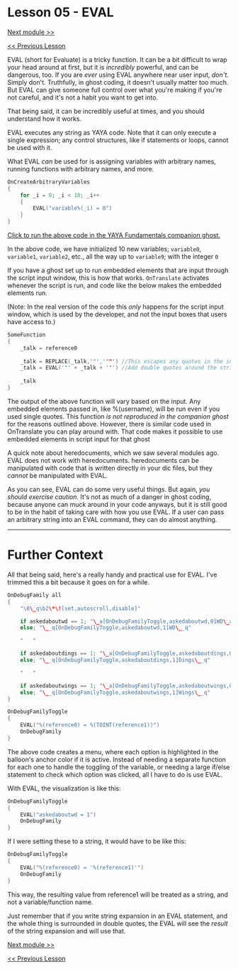 # Lesson 05 - EVAL

[Next module >>](https://github.com/Zichqec/YAYA_Fundamentals/blob/main/Module%206%20-%20File%20Management/00%20-%20Opening%20and%20Closing%20Files.md)

[<< Previous Lesson](https://github.com/Zichqec/YAYA_Fundamentals/blob/main/Module%205%20-%20Common%20Functions/04%20-%20Randomness.md)

EVAL (short for Evaluate) is a tricky function. It can be a bit difficult to wrap your head around at first, but it is *incredibly* powerful, and can be dangerous, too. If you are *ever* using EVAL anywhere near user input, *don't.* Simply don't. Truthfully, in ghost coding, it doesn't usually matter too much. But EVAL can give someone full control over what you're making if you're not careful, and it's not a habit you want to get into.

That being said, it can be incredibly useful at times, and you should understand how it works.

EVAL executes any string as YAYA code. Note that it can only execute a single expression; any control structures, like if statements or loops, cannot be used with it.

What EVAL *can* be used for is assigning variables with arbitrary names, running functions with arbitrary names, and more.

```c
OnCreateArbitraryVariables
{
	for _i = 0; _i < 10; _i++
	{
		EVAL("variable%(_i) = 0")
	}
}
```

[Click to run the above code in the YAYA Fundamentals companion ghost.](https://zichqec.github.io/s-the-skeleton/jump.html?url=x-ukagaka-link%3Atype%3Devent%26ghost%3DYAYA%20Fundamentals%26info%3DOnExample.M5.L5.CreateArbitraryVariables)

In the above code, we have initialized 10 new variables; `variable0`, `variable1`, `variable2`, etc., all the way up to `variable9`; with the integer `0`

If you have a ghost set up to run embedded elements that are input through the script input window, this is how that works. `OnTranslate` activates whenever the script is run, and code like the below makes the embedded elements run.

(Note: In the real version of the code this *only* happens for the script input window, which is used by the developer, and not the input boxes that users have access to.)

```c
SomeFunction
{
	_talk = reference0
	
	_talk = REPLACE(_talk,'"','""') //This escapes any quotes in the input string so that they don't break the EVAL command
	_talk = EVAL('"' + _talk + '"') //Add double quotes around the string so that any embedded elements will expand, and then run it with EVAL
	
	_talk
}
```

The output of the above function will vary based on the input. Any embedded elements passed in, like %(username), will be run even if you used single quotes. This function *is not reproduced in the companion ghost* for the reasons outlined above. However, there is similar code used in OnTranslate you can play around with. That code makes it possible to use embedded elements in script input for that ghost

A quick note about heredocuments, which we saw several modules ago. EVAL does not work with heredocuments. heredocuments can be manipulated with code that is written directly in your dic files, but they *cannot* be manipulated with EVAL.


As you can see, EVAL can do some very useful things. But again, *you should exercise caution.* It's not as much of a danger in ghost coding, because anyone can muck around in your code anyways, but it is still good to be in the habit of taking care with how you use EVAL. If a user can pass an arbitrary string into an EVAL command, they can do almost anything.

---

# Further Context

All that being said, here's a really handy and practical use for EVAL. I've trimmed this a bit because it goes on for a while.

```c
OnDebugFamily all
{
	"\0\_q\b2\*\![set,autoscroll,disable]"

	if askedaboutwd == 1; "\_a[OnDebugFamilyToggle,askedaboutwd,0]WD\_a"
	else; "\__q[OnDebugFamilyToggle,askedaboutwd,1]WD\__q"

	"   "

	if askedaboutdings == 1; "\_a[OnDebugFamilyToggle,askedaboutdings,0]Dings\_a"
	else; "\__q[OnDebugFamilyToggle,askedaboutdings,1]Dings\__q"

	"   "

	if askedaboutwings == 1; "\_a[OnDebugFamilyToggle,askedaboutwings,0]Wings\_a"
	else; "\__q[OnDebugFamilyToggle,askedaboutwings,1]Wings\__q"
}

OnDebugFamilyToggle
{
	EVAL("%(reference0) = %(TOINT(reference1))")
	OnDebugFamily
}
```

The above code creates a menu, where each option is highlighted in the balloon's anchor color if it is active. Instead of needing a separate function for each one to handle the toggling of the variable, or needing a large if/else statement to check which option was clicked, all I have to do is use EVAL.

With EVAL, the visualization is like this:

```c
OnDebugFamilyToggle
{
	EVAL("askedaboutwd = 1")
	OnDebugFamily
}
```

If I were setting these to a string, it would have to be like this:

```c
OnDebugFamilyToggle
{
	EVAL("%(reference0) = '%(reference1)'")
	OnDebugFamily
}
```

This way, the resulting value from reference1 will be treated as a string, and not a variable/function name.

Just remember that if you write string expansion in an EVAL statement, and the whole thing is surrounded in double quotes, the EVAL will see the *result* of the string expansion and will use that.

[Next module >>](https://github.com/Zichqec/YAYA_Fundamentals/blob/main/Module%206%20-%20File%20Management/00%20-%20Opening%20and%20Closing%20Files.md)

[<< Previous Lesson](https://github.com/Zichqec/YAYA_Fundamentals/blob/main/Module%205%20-%20Common%20Functions/04%20-%20Randomness.md)